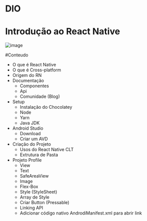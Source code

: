# DIO
# Introdução ao React Native

![image](https://user-images.githubusercontent.com/34282166/169622979-efa98228-80f7-4046-8ece-52d0b7d0d71c.png)


#Conteudo
- O que é React Native
- O que é Cross-platform
- Origem do RN
- Documentação
  - Componentes
  - Api
  - Comunidade (Blog)
- Setup
  - Instalação do Chocolatey
  - Node
  - Yarn
  - Java JDK
- Android Studio
  - Download
  - Criar um AVD
- Criação do Projeto
  - Usos do React Native CLT
  - Extrutura de Pasta
- Projeto Profile
  - View
  - Text
  - SafeAreaView
  - Image
  - Flex-Box
  - Style (StyleSheet)
  - Array de Style
  - Criar Button (Pressable)
  - Linking API
  - Adicionar código nativo AndrodiManifest.xml para abrir link
  
  
